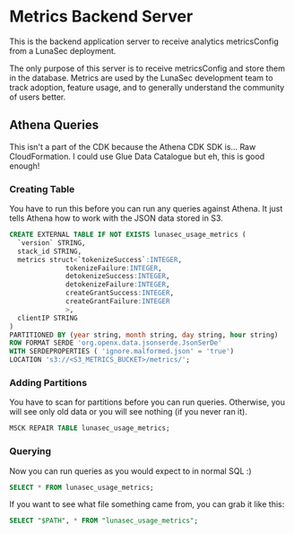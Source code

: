 <!--
  ~ Copyright by LunaSec (owned by Refinery Labs, Inc)
  ~
  ~ Licensed under the Creative Commons Attribution-ShareAlike 4.0 International
  ~ (the "License"); you may not use this file except in compliance with the
  ~ License. You may obtain a copy of the License at
  ~
  ~ https://creativecommons.org/licenses/by-sa/4.0/legalcode
  ~
  ~ See the License for the specific language governing permissions and
  ~ limitations under the License.
  ~
-->
# Metrics Backend Server
This is the backend application server to receive analytics metricsConfig from a LunaSec deployment.

The only purpose of this server is to receive metricsConfig and store them in the database. Metrics are used by the LunaSec
development team to track adoption, feature usage, and to generally understand the community of users better.

## Athena Queries
This isn't a part of the CDK because the Athena CDK SDK is... Raw CloudFormation.
I could use Glue Data Catalogue but eh, this is good enough!

### Creating Table
You have to run this before you can run any queries against Athena. It just tells Athena how to work
with the JSON data stored in S3.

```sql
CREATE EXTERNAL TABLE IF NOT EXISTS lunasec_usage_metrics (
  `version` STRING,
  stack_id STRING,
  metrics struct<`tokenizeSuccess`:INTEGER,
              tokenizeFailure:INTEGER,
              detokenizeSuccess:INTEGER,
              detokenizeFailure:INTEGER,
              createGrantSuccess:INTEGER,
              createGrantFailure:INTEGER
              >,
  clientIP STRING
)
PARTITIONED BY (year string, month string, day string, hour string)
ROW FORMAT SERDE 'org.openx.data.jsonserde.JsonSerDe'
WITH SERDEPROPERTIES ( 'ignore.malformed.json' = 'true')
LOCATION 's3://<S3_METRICS_BUCKET>/metrics/';
```

### Adding Partitions
You have to scan for partitions before you can run queries. Otherwise, you will see only old data
or you will see nothing (if you never ran it).
```sql
MSCK REPAIR TABLE lunasec_usage_metrics;
```

### Querying
Now you can run queries as you would expect to in normal SQL :)

```sql
SELECT * FROM lunasec_usage_metrics;
```

If you want to see what file something came from, you can grab it like this:
```sql
SELECT "$PATH", * FROM "lunasec_usage_metrics";
```
